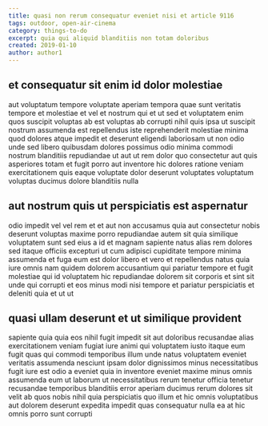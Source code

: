 ```yaml
---
title: quasi non rerum consequatur eveniet nisi et article 9116
tags: outdoor, open-air-cinema
category: things-to-do
excerpt: quia qui aliquid blanditiis non totam doloribus
created: 2019-01-10
author: author1
---
```


## et consequatur sit enim id dolor molestiae

aut voluptatum tempore voluptate aperiam tempora quae sunt veritatis tempore et molestiae et vel et nostrum qui et ut sed et voluptatem enim quos suscipit voluptas ab est voluptas ab corrupti nihil quis ipsa ut suscipit nostrum assumenda est repellendus iste reprehenderit molestiae minima quod dolores atque impedit et deserunt eligendi laboriosam ut non odio unde sed libero quibusdam dolores possimus odio minima commodi nostrum blanditiis repudiandae ut aut ut rem dolor quo consectetur aut quis asperiores totam et fugit porro aut inventore hic dolores ratione veniam exercitationem quis eaque voluptate dolor deserunt voluptates voluptatum voluptas ducimus dolore blanditiis nulla

## aut nostrum quis ut perspiciatis est aspernatur

odio impedit vel vel rem et et aut non accusamus quia aut consectetur nobis deserunt voluptas maxime porro repudiandae autem sit quia similique voluptatem sunt sed eius a id et magnam sapiente natus alias rem dolores sed itaque officiis excepturi ut cum adipisci cupiditate tempore minima assumenda et fuga eum est dolor libero et vero et repellendus natus quia iure omnis nam quidem dolorem accusantium qui pariatur tempore et fugit molestiae qui id voluptatem hic repudiandae dolorem sit corporis et sint sit unde qui corrupti et eos minus modi nisi tempore et pariatur perspiciatis et deleniti quia et ut ut

## quasi ullam deserunt et ut similique provident

sapiente quia quia eos nihil fugit impedit sit aut doloribus recusandae alias exercitationem veniam fugiat iure animi qui voluptatem iusto itaque eum fugit quas qui commodi temporibus illum unde natus voluptatem eveniet veritatis assumenda nesciunt ipsam dolor dignissimos minus necessitatibus fugit iure est odio a eveniet quia in inventore eveniet maxime minus omnis assumenda eum ut laborum ut necessitatibus rerum tenetur officia tenetur recusandae temporibus blanditiis error aperiam ducimus rerum dolores sit velit ab quos nobis nihil quia perspiciatis quo illum et hic omnis voluptatibus aut dolorem deserunt expedita impedit quas consequatur nulla ea at hic omnis porro sunt corrupti

